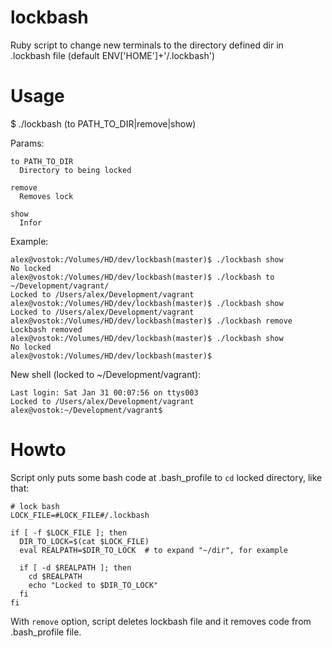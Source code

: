 lockbash
========

Ruby script to change new terminals to the directory defined dir in .lockbash file (default ENV['HOME']+'/.lockbash')


Usage
=====

$ ./lockbash (to PATH_TO_DIR|remove|show)

Params:
```
to PATH_TO_DIR
  Directory to being locked
```
```
remove
  Removes lock
```
```
show
  Infor
```



Example:

```
alex@vostok:/Volumes/HD/dev/lockbash(master)$ ./lockbash show
No locked
alex@vostok:/Volumes/HD/dev/lockbash(master)$ ./lockbash to ~/Development/vagrant/
Locked to /Users/alex/Development/vagrant
alex@vostok:/Volumes/HD/dev/lockbash(master)$ ./lockbash show
Locked to /Users/alex/Development/vagrant
alex@vostok:/Volumes/HD/dev/lockbash(master)$ ./lockbash remove
Lockbash removed
alex@vostok:/Volumes/HD/dev/lockbash(master)$ ./lockbash show
No locked
alex@vostok:/Volumes/HD/dev/lockbash(master)$
````

New shell (locked to ~/Development/vagrant):
```
Last login: Sat Jan 31 00:07:56 on ttys003
Locked to /Users/alex/Development/vagrant
alex@vostok:~/Development/vagrant$
```

Howto
=====

Script only puts some bash code at .bash_profile to ```cd``` locked directory, like that:

```
# lock bash
LOCK_FILE=#LOCK_FILE#/.lockbash

if [ -f $LOCK_FILE ]; then
  DIR_TO_LOCK=$(cat $LOCK_FILE)
  eval REALPATH=$DIR_TO_LOCK  # to expand "~/dir", for example

  if [ -d $REALPATH ]; then
    cd $REALPATH
    echo "Locked to $DIR_TO_LOCK"
  fi
fi
```

With ```remove``` option, script deletes lockbash file and it removes code from .bash_profile file.
